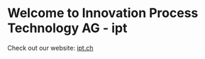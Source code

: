 # Welcome to Innovation Process Technology AG - ipt

Check out our website: [ipt.ch](https://www.ipt.ch)
